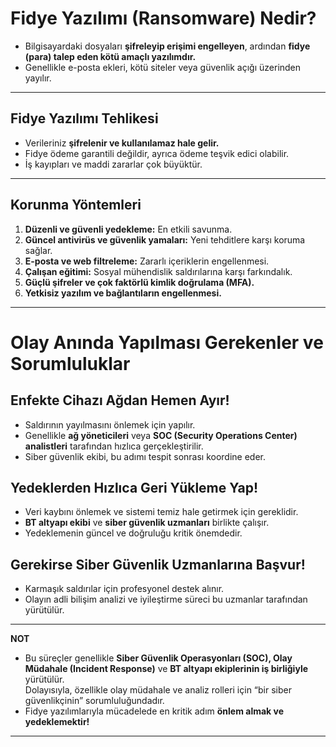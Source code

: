 # Fidye Yazılımı (Ransomware) Nedir?

- Bilgisayardaki dosyaları **şifreleyip erişimi engelleyen**, ardından **fidye (para) talep eden kötü amaçlı yazılımdır.**
- Genellikle e-posta ekleri, kötü siteler veya güvenlik açığı üzerinden yayılır.

---

## Fidye Yazılımı Tehlikesi

- Verileriniz **şifrelenir ve kullanılamaz hale gelir.**
- Fidye ödeme garantili değildir, ayrıca ödeme teşvik edici olabilir.
- İş kayıpları ve maddi zararlar çok büyüktür.

---

## Korunma Yöntemleri

1. **Düzenli ve güvenli yedekleme:** En etkili savunma.
2. **Güncel antivirüs ve güvenlik yamaları:** Yeni tehditlere karşı koruma sağlar.
3. **E-posta ve web filtreleme:** Zararlı içeriklerin engellenmesi.
4. **Çalışan eğitimi:** Sosyal mühendislik saldırılarına karşı farkındalık.
5. **Güçlü şifreler ve çok faktörlü kimlik doğrulama (MFA).**
6. **Yetkisiz yazılım ve bağlantıların engellenmesi.**

---

# Olay Anında Yapılması Gerekenler ve Sorumluluklar

## Enfekte Cihazı Ağdan Hemen Ayır!
- Saldırının yayılmasını önlemek için yapılır.
- Genellikle **ağ yöneticileri** veya **SOC (Security Operations Center) analistleri** tarafından hızlıca gerçekleştirilir.
- Siber güvenlik ekibi, bu adımı tespit sonrası koordine eder.

## Yedeklerden Hızlıca Geri Yükleme Yap!
- Veri kaybını önlemek ve sistemi temiz hale getirmek için gereklidir.
- **BT altyapı ekibi** ve **siber güvenlik uzmanları** birlikte çalışır.
- Yedeklemenin güncel ve doğruluğu kritik önemdedir.

## Gerekirse Siber Güvenlik Uzmanlarına Başvur!
- Karmaşık saldırılar için profesyonel destek alınır.
- Olayın adli bilişim analizi ve iyileştirme süreci bu uzmanlar tarafından yürütülür.

---

**NOT**
- Bu süreçler genellikle **Siber Güvenlik Operasyonları (SOC), Olay Müdahale (Incident Response)** ve **BT altyapı ekiplerinin iş birliğiyle** yürütülür.  
Dolayısıyla, özellikle olay müdahale ve analiz rolleri için “bir siber güvenlikçinin” sorumluluğundadır.
- Fidye yazılımlarıyla mücadelede en kritik adım **önlem almak ve yedeklemektir!**
---


